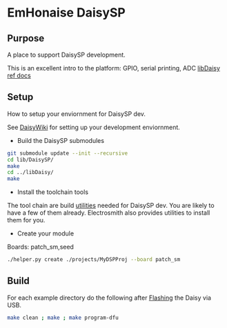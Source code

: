 # EmHonaise DaisySP

## Purpose

A place to support DaisySP development.

This is an excellent intro to the platform: GPIO, serial printing, ADC
[libDaisy ref docs](https://electro-smith.github.io/libDaisy/index.html)

## Setup

How to setup your enviornment for DaisySP dev.

See [DaisyWiki](https://github.com/electro-smith/DaisyWiki/wiki/1.-Setting-Up-Your-Development-Environment) for setting up your development
enviornment.

* Build the DaisySP submodules

```bash
git submodule update --init --recursive
cd lib/DaisySP/
make
cd ../libDaisy/
make
```

* Install the toolchain tools

The tool chain are build 
[utilities](https://github.com/electro-smith/DaisyWiki/wiki/Understanding-the-Toolchain) 
needed for DaisySP dev. You are likely to have a few of them already. 
Electrosmith also provides utilities to install them for you.

* Create your module

Boards: patch_sm,seed

```bash
./helper.py create ./projects/MyDSPProj --board patch_sm
```

## Build

For each example directory do the following after 
[Flashing](https://github.com/electro-smith/DaisyWiki/wiki/1.-Setting-Up-Your-Development-Environment#4-Run-the-Blink-Example)
the Daisy via USB.

```bash
make clean ; make ; make program-dfu
```
